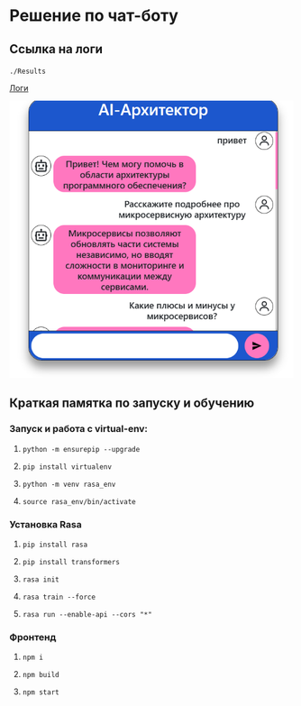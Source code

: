 # Решение по чат-боту

## Ссылка на логи
``./Results``

[Логи](./Results/chat.txt)

![Скрингшот бота](./Results/chat.png)


## Краткая памятка по запуску и обучению

### Запуск и работа с virtual-env:

1. ``python -m ensurepip --upgrade``

2. ``pip install virtualenv``

3. ``python -m venv rasa_env``

4. ``source rasa_env/bin/activate``

### Установка Rasa
1. ``pip install rasa``

2. ``pip install transformers``

3. ``rasa init``

4. ``rasa train --force``

5. ``rasa run --enable-api --cors "*"``

### Фронтенд

1. ``npm i``

2. ``npm build``

3. ``npm start``



